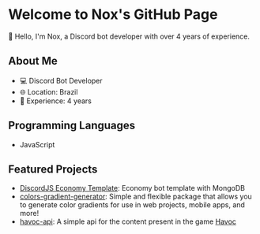 # Welcome to Nox's GitHub Page

👋 Hello, I'm Nox, a Discord bot developer with over 4 years of experience.

## About Me

- 💻 Discord Bot Developer
- 🌐 Location: Brazil
- 📅 Experience: 4 years

## Programming Languages

- JavaScript

## Featured Projects

- [DiscordJS Economy Template](https://github.com/onoxbr/DiscordJS-Economy-Template): Economy bot template with MongoDB
- [colors-gradient-generator](https://www.npmjs.com/package/colors-gradient-generator): Simple and flexible package that allows you to generate color gradients for use in web projects, mobile apps, and more!
- [havoc-api](https://docs.havoc-api.site): A simple api for the content present in the game [Havoc](https://store.steampowered.com/app/2149290/Havoc/)
